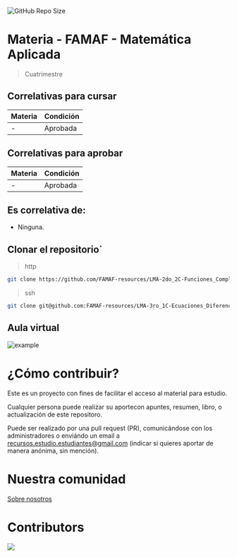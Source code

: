 ![GitHub Repo Size](https://img.shields.io/github/repo-size/FAMAF-resources/LMA-3ro_1C-Ecuaciones_Diferenciales_I-FAMAF)

# Materia - FAMAF - Matemática Aplicada

> Cuatrimestre

## Correlativas para **cursar**

| Materia               | Condición    |
| --------------------- | ------------ |
| -   | Aprobada     |

## Correlativas para **aprobar**

| Materia               | Condición    |
| --------------------- | ------------ |
| -   | Aprobada     |

## Es correlativa de:

- Ninguna.

## Clonar el repositorio`

> http

```bash
git clone https://github.com/FAMAF-resources/LMA-2do_2C-Funciones_Complejas-FAMAF.git
```

> ssh

```bash
git clone git@github.com:FAMAF-resources/LMA-3ro_1C-Ecuaciones_Diferenciales_I-FAMAF.git
```

## Aula virtual

![example](url)

# ¿Cómo contribuir?

Este es un proyecto con fines de facilitar el acceso al material para estudio.

Cualquier persona puede realizar su aportecon apuntes, resumen, libro, o actualización de este repositoro.

Puede ser realizado por una pull request (PR), comunicándose con los administradores o enviándo un email a recursos.estudio.estudiantes@gmail.com (indicar si quieres aportar de manera anónima, sin mención).

# Nuestra comunidad
[Sobre nosotros](https://github.com/FAMAF-resources/.github/tree/main/profile/README.md)

# Contributors
<a href="https://github.com/FAMAF-resources/LMA-3ro_1C-Ecuaciones_Diferenciales_I-FAMAF/graphs/contributors">
  <img src="https://contrib.rocks/image?repo=FAMAF-resources/LMA-3ro_1C-Ecuaciones_Diferenciales_I-FAMAF"/>
</a>
